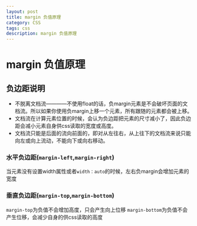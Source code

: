 ```yaml
---
layout: post
title: margin 负值原理
category: CSS
tags: css
description: margin 负值原理
---
```


# margin 负值原理
## 负边距说明
* 不脱离文档流————不使用float的话，负margin元素是不会破坏页面的文档流。所以如果你使用负margin上移一个元素，所有跟随的元素都会被上移。
* 文档流在计算元素位置的时候，会认为负边距把元素的尺寸减小了，因此负边距会减小元素自身供css读取的宽度或高度。
* 文档流只能是后面的流向前面的，即对从左往右，从上往下的文档流来说只能向左或向上流动，不能向下或向右移动。
### 水平负边距(`margin-left`,`margin-right`)
当元素没有设置width属性或者`width：auto`的时候，左右负margin会增加元素的宽度
### 垂直负边距(`margin-top`,`margin-bottom`)
`margin-top`为负值不会增加高度，只会产生向上位移
`margin-bottom`为负值不会产生位移，会减少自身的供css读取的高度